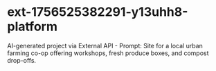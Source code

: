 # ext-1756525382291-y13uhh8-platform
AI-generated project via External API - Prompt: Site for a local urban farming co-op offering workshops, fresh produce boxes, and compost drop-offs.
